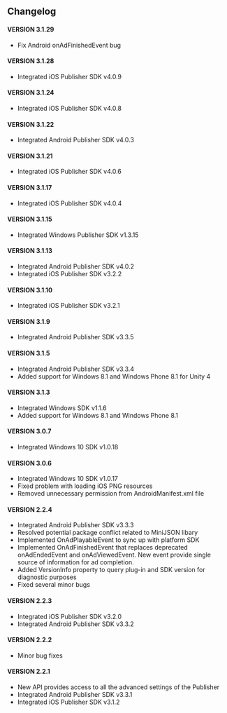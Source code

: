 ## Changelog

#### VERSION 3.1.29
* Fix Android onAdFinishedEvent bug

#### VERSION 3.1.28
* Integrated iOS Publisher SDK v4.0.9

#### VERSION 3.1.24
* Integrated iOS Publisher SDK v4.0.8

#### VERSION 3.1.22
* Integrated Android Publisher SDK v4.0.3

#### VERSION 3.1.21
* Integrated iOS Publisher SDK v4.0.6

#### VERSION 3.1.17
* Integrated iOS Publisher SDK v4.0.4

#### VERSION 3.1.15
* Integrated Windows Publisher SDK v1.3.15

#### VERSION 3.1.13
* Integrated Android Publisher SDK v4.0.2
* Integrated iOS Publisher SDK v3.2.2

#### VERSION 3.1.10
* Integrated iOS Publisher SDK v3.2.1

#### VERSION 3.1.9
* Integrated Android Publisher SDK v3.3.5

#### VERSION 3.1.5
* Integrated Android Publisher SDK v3.3.4
* Added support for Windows 8.1 and Windows Phone 8.1 for Unity 4

#### VERSION 3.1.3
* Integrated Windows SDK v1.1.6
* Added support for Windows 8.1 and Windows Phone 8.1

#### VERSION 3.0.7
* Integrated Windows 10 SDK v1.0.18

#### VERSION 3.0.6
* Integrated Windows 10 SDK v1.0.17
* Fixed problem with loading iOS PNG resources
* Removed unnecessary permission from AndroidManifest.xml file

#### VERSION 2.2.4
* Integrated Android Publisher SDK v3.3.3
* Resolved potential package conflict related to MiniJSON libary
* Implemented OnAdPlayableEvent to sync up with platform SDK
* Implemented OnAdFinishedEvent that replaces deprecated onAdEndedEvent and
onAdViewedEvent. New event provide single source of information for ad completion.
* Added VersionInfo property to query plug-in and SDK version for diagnostic purposes
* Fixed several minor bugs

#### VERSION 2.2.3
* Integrated iOS Publisher SDK v3.2.0
* Integrated Android Publisher SDK v3.3.2

#### VERSION 2.2.2
* Minor bug fixes

#### VERSION 2.2.1
* New API provides access to all the advanced settings of the Publisher
* Integrated Android Publisher SDK v3.3.1
* Integrated iOS Publisher SDK v3.1.2
